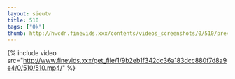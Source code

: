 ```yaml
--- 
layout: sieutv
title: 510
tags: ["0k"]
thumb: http://hwcdn.finevids.xxx/contents/videos_screenshots/0/510/preview.mp4.jpg
---
```

{% include video src="http://www.finevids.xxx/get_file/1/9b2eb1f342dc36a183dcc880f7d8a9e4/0/510/510.mp4/" %} 
